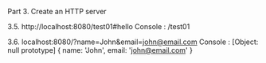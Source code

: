Part 3. Create an HTTP server

3.5.
http://localhost:8080/test01#hello
Console : /test01

3.6.
localhost:8080/?name=John&email=john@email.com
Console : [Object: null prototype] { name: 'John', email: 'john@email.com' }


